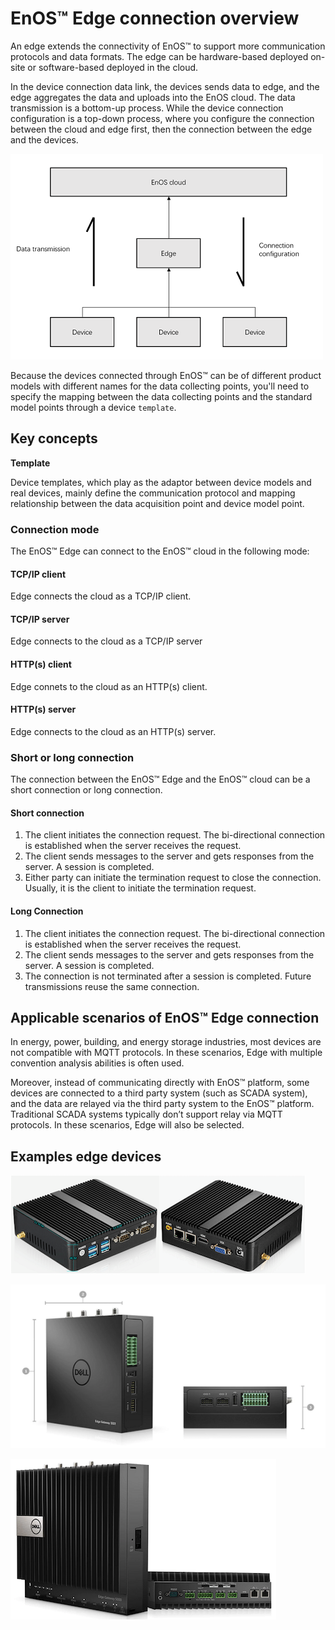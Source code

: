 # EnOS™ Edge connection overview

An edge extends the connectivity of EnOS™ to support more communication protocols and data formats. The edge can be hardware-based deployed on-site or software-based deployed in the cloud.

In the device connection data link, the devices sends data to edge, and the edge aggregates the data and uploads into the EnOS cloud. The data transmission is a bottom-up process. While the device connection configuration is a top-down process, where you configure the connection between the cloud and edge first, then the connection between the edge and the devices.

![Edge connection](media/edge_connection_configuration.png)

Because the devices connected through EnOS™ can be of different product models with different names for the data collecting points, you'll need to specify the mapping between the data collecting points and the standard model points through a device `template`.

## Key concepts

**Template**

Device templates, which play as the adaptor between device models and real devices, mainly define the communication protocol and mapping relationship between the data acquisition point and device model point.

### Connection mode

The EnOS™ Edge can connect to the EnOS™ cloud in the following mode:

#### TCP/IP client
Edge connects the cloud as a TCP/IP client.

#### TCP/IP server
Edge connects to the cloud as a TCP/IP server

#### HTTP(s) client
Edge connets to the cloud as an HTTP(s) client.

#### HTTP(s) server
Edge connects to the cloud as an HTTP(s) server.

### Short or long connection

The connection between the EnOS™ Edge and the EnOS™ cloud can be a short connection or long connection.

#### Short connection

1. The client initiates the connection request. The bi-directional connection is established when the server receives the request.
2. The client sends messages to the server and gets responses from the server. A session is completed.
3. Either party can initiate the termination request to close the connection. Usually, it is the client to initiate the termination request.

#### Long Connection

1. The client initiates the connection request. The bi-directional connection is established when the server receives the request.
2. The client sends messages to the server and gets responses from the server. A session is completed.
3. The connection is not terminated after a session is completed. Future transmissions reuse the same connection.

## Applicable scenarios of EnOS™ Edge connection

In energy, power, building, and energy storage industries, most devices are not
compatible with MQTT protocols. In these scenarios, Edge with multiple
convention analysis abilities is often used.

Moreover, instead of communicating directly with EnOS™ platform, some devices are connected to a third party system (such as SCADA system), and the data are relayed via the third party system to the EnOS™ platform. Traditional SCADA systems typically don’t support relay via MQTT protocols. In these scenarios, Edge will also be selected.

## Examples edge devices

![](media/Basic_concepts_local_edge1.png)

![](media/Basic_concepts_local_edge2.png)

![](media/Basic_concepts_local_edge3.png)
